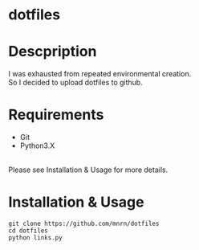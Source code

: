 dotfiles
====

# Descpription
I was exhausted from repeated environmental creation.<br>
So I decided to upload dotfiles to github.

# Requirements
- Git
- Python3.X

<br>
Please see Installation & Usage for more details.

# Installation & Usage
```shell
git clone https://github.com/mnrn/dotfiles
cd dotfiles
python links.py
```
